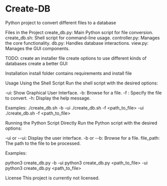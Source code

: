 # Create-DB
Python project to convert different files to a database

Files in the Project
create_db.py: Main Python script for file conversion.
create_db.sh: Shell script for command-line usage.
controller.py: Manages the core functionality.
db.py: Handles database interactions.
view.py: Manages the GUI components.

TODO:
create an installer file
create options to use different kinds of databases
create a better GUI

Installation
install folder contains requirements and install file


Usage
Using the Shell Script
Run the shell script with the desired options:

-ui: Show Graphical User Interface.
-b: Browse for a file.
-f <file>: Specify the file to convert.
-h: Display the help message.


Examples:
./create_db.sh -b -ui
./create_db.sh -f <path_to_file> -ui
./create_db.sh -f <path_to_file>


Running the Python Script Directly
Run the Python script with the desired options:

-ui or --ui: Display the user interface.
-b or --b: Browse for a file.
file_path: The path to the file to be processed.


Examples:

python3 create_db.py -b -ui
python3 create_db.py <path_to_file> -ui
python3 create_db.py <path_to_file>


License
This project is currently not licensed.